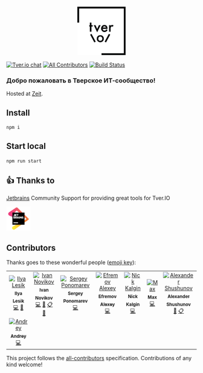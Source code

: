 <!-- markdownlint-disable -->

<p align="center"><img src="logo/tverio_logo_black.png" width="128"></p>

[![Tver.io chat](https://slack.tverio.now.sh/badge.svg)](https://slack.tverio.now.sh)
[![All Contributors](https://img.shields.io/badge/all_contributors-8-orange.svg?style=flat-square)](#contributors)
[![Build Status](https://travis-ci.org/tverio/community.svg?branch=master)](https://travis-ci.org/tverio/community)


### Добро пожаловать в Тверское ИТ-сообщество!

Hosted at [Zeit](https://community.tverio.now.sh).

## Install

```bash
npm i
```

## Start local

```bash
npm run start
```

## 👍 Thanks to

[Jetbrains](https://www.jetbrains.com/) Community Support for providing great tools for Tver.IO

<p align="left"><img src="assets/jb.png" width="64"></p>

## Contributors

Thanks goes to these wonderful people ([emoji key](https://github.com/all-contributors/all-contributors#emoji-key)):

<!-- ALL-CONTRIBUTORS-LIST:START - Do not remove or modify this section -->
<!-- prettier-ignore -->
<table><tr><td align="center"><a href="https://github.com/ilyalesik"><img src="https://avatars2.githubusercontent.com/u/1270648?v=4" width="100px;" alt="Ilya Lesik"/><br /><sub><b>Ilya Lesik</b></sub></a><br /><a href="https://github.com/tverio/community/commits?author=ilyalesik" title="Code">💻</a> <a href="#review-ilyalesik" title="Reviewed Pull Requests">👀</a></td><td align="center"><a href="http://jonnynovikov.com"><img src="https://avatars0.githubusercontent.com/u/527823?v=4" width="100px;" alt="Ivan Novikov"/><br /><sub><b>Ivan Novikov</b></sub></a><br /><a href="https://github.com/tverio/community/commits?author=jonny-novikov" title="Code">💻</a> <a href="#review-jonny-novikov" title="Reviewed Pull Requests">👀</a> <a href="#eventOrganizing-jonny-novikov" title="Event Organizing">📋</a> <a href="#ideas-jonny-novikov" title="Ideas, Planning, & Feedback">🤔</a></td><td align="center"><a href="https://github.com/sponomarev"><img src="https://avatars0.githubusercontent.com/u/2322774?v=4" width="100px;" alt="Sergey Ponomarev"/><br /><sub><b>Sergey Ponomarev</b></sub></a><br /><a href="https://github.com/tverio/community/commits?author=sponomarev" title="Code">💻</a></td><td align="center"><a href="https://lexich.github.io/"><img src="https://avatars2.githubusercontent.com/u/859946?v=4" width="100px;" alt="Efremov Alexey"/><br /><sub><b>Efremov Alexey</b></sub></a><br /><a href="https://github.com/tverio/community/commits?author=lexich" title="Code">💻</a></td><td align="center"><a href="https://github.com/kalginnick"><img src="https://avatars1.githubusercontent.com/u/1064416?v=4" width="100px;" alt="Nick Kalgin"/><br /><sub><b>Nick Kalgin</b></sub></a><br /><a href="https://github.com/tverio/community/commits?author=kalginnick" title="Code">💻</a></td><td align="center"><a href="https://github.com/Slavenin"><img src="https://avatars3.githubusercontent.com/u/4180077?v=4" width="100px;" alt="Max"/><br /><sub><b>Max</b></sub></a><br /><a href="https://github.com/tverio/community/commits?author=Slavenin" title="Code">💻</a></td><td align="center"><a href="https://vk.com/ashushunov"><img src="https://avatars0.githubusercontent.com/u/5528356?v=4" width="100px;" alt="Alexander Shushunov"/><br /><sub><b>Alexander Shushunov</b></sub></a><br /><a href="#ideas-AlexanderShushunov" title="Ideas, Planning, & Feedback">🤔</a> <a href="#eventOrganizing-AlexanderShushunov" title="Event Organizing">📋</a></td></tr><tr><td align="center"><a href="https://github.com/m0rozov"><img src="https://avatars2.githubusercontent.com/u/13627362?v=4" width="100px;" alt="Andrey"/><br /><sub><b>Andrey</b></sub></a><br /><a href="https://github.com/tverio/community/commits?author=m0rozov" title="Code">💻</a></td></tr></table>

<!-- ALL-CONTRIBUTORS-LIST:END -->

This project follows the [all-contributors](https://github.com/all-contributors/all-contributors) specification. Contributions of any kind welcome!

<!-- markdownlint-enable -->
